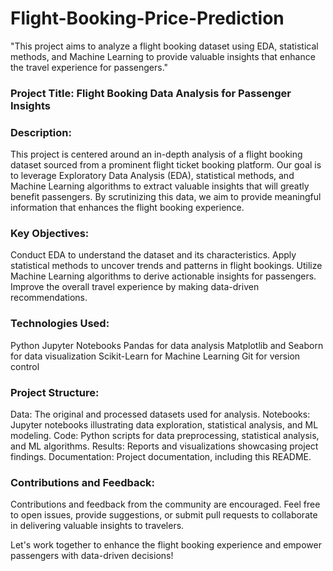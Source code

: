 # Flight-Booking-Price-Prediction
"This project aims to analyze a flight booking dataset using EDA, statistical methods, and Machine Learning to provide valuable insights that enhance the travel experience for passengers."
### Project Title: Flight Booking Data Analysis for Passenger Insights
### Description:
This project is centered around an in-depth analysis of a flight booking dataset sourced from a prominent flight ticket booking platform. Our goal is to leverage Exploratory Data Analysis (EDA), statistical methods, and Machine Learning algorithms to extract valuable insights that will greatly benefit passengers. By scrutinizing this data, we aim to provide meaningful information that enhances the flight booking experience.

### Key Objectives:
Conduct EDA to understand the dataset and its characteristics. Apply statistical methods to uncover trends and patterns in flight bookings. Utilize Machine Learning algorithms to derive actionable insights for passengers. Improve the overall travel experience by making data-driven recommendations.

### Technologies Used:
Python Jupyter Notebooks Pandas for data analysis Matplotlib and Seaborn for data visualization Scikit-Learn for Machine Learning Git for version control

### Project Structure:
Data: The original and processed datasets used for analysis. Notebooks: Jupyter notebooks illustrating data exploration, statistical analysis, and ML modeling. Code: Python scripts for data preprocessing, statistical analysis, and ML algorithms. Results: Reports and visualizations showcasing project findings. Documentation: Project documentation, including this README.

### Contributions and Feedback:
Contributions and feedback from the community are encouraged. Feel free to open issues, provide suggestions, or submit pull requests to collaborate in delivering valuable insights to travelers.

Let's work together to enhance the flight booking experience and empower passengers with data-driven decisions!
